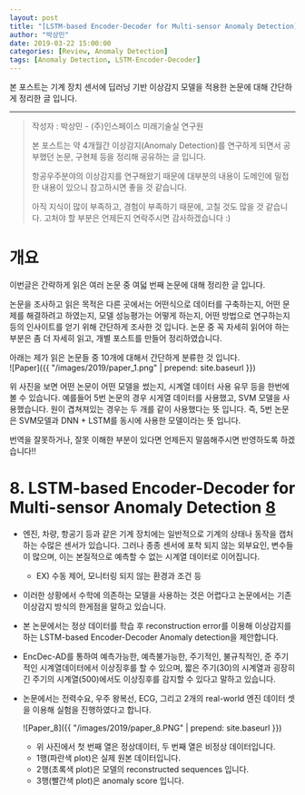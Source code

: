 ```yaml
---
layout: post
title: "[LSTM-based Encoder-Decoder for Multi-sensor Anomaly Detection] Paper Review"
author: "박상민"
date: 2019-03-22 15:00:00
categories: [Review, Anomaly Detection]
tags: [Anomaly Detection, LSTM-Encoder-Decoder]
---
```


본 포스트는 기계 장치 센서에 딥러닝 기반 이상감지 모델을 적용한 논문에 대해 간단하게 정리한 글 입니다.

---

> 작성자 : 박상민 - (주)인스페이스 미래기술실 연구원 
>
> 본 포스트는 약 4개월간 이상감지(Anomaly Detection)를 연구하게 되면서 공부했던 논문, 구현체 등을 정리해 공유하는 글 입니다. 
>
> 항공우주분야의 이상감지를 연구해왔기 때문에 대부분의 내용이 도메인에 밀접한 내용이 있으니 참고하시면 좋을 것 같습니다.
> 
> 아직 지식이 많이 부족하고, 경험이 부족하기 때문에, 고칠 것도 많을 것 같습니다. 고처야 할 부분은 언제든지 연락주시면 감사하겠습니다 :)

#  개요

이번글은 간략하게 읽은 여러 논문 중 여덟 번째 논문에 대해 정리한 글 입니다. 

논문을 조사하고 읽은 목적은 다른 곳에서는 어떤식으로 데이터를 구축하는지, 어떤 문제를 해결하려고 하였는지, 모델 성능평가는 어떻게 하는지, 어떤 방법으로 연구하는지 등의 인사이트를 얻기 위해 간단하게 조사한 것 입니다. 논문 중 꼭 자세히 읽어야 하는  부분은 좀 더 자세히 읽고, 개별 포스트를 만들어 정리하였습니다.
    
아래는 제가 읽은 논문들 중 10개에 대해서 간단하게 분류한 것 입니다.  
![Paper]({{ "/images/2019/paper_1.png" | prepend: site.baseurl }})

위 사진을 보면 어떤 논문이 어떤 모델을 썼는지, 시계열 데이터 사용 유무 등을 한번에 볼 수 있습니다. 예를들어 5번 논문의 경우 시게열 데이터를 사용했고, SVM 모델을 사용했습니다. 원이 겹쳐져있는 경우는 두 개를 같이 사용했다는 뜻 입니다. 즉, 5번 논문은 SVM모델과 DNN + LSTM를 동시에 사용한 모델이라는 뜻 입니다.

번역을 잘못하거나, 잘못 이해한 부분이 있다면 언제든지 말씀해주시면 반영하도록 하겠습니다!!


# 8. LSTM-based Encoder-Decoder for Multi-sensor Anomaly Detection [8](https://arxiv.org/pdf/1607.00148.pdf)

* 엔진, 차량, 항공기 등과 같은 기계 장치에는 일반적으로 기계의 상태나 동작을 캡처하는 수많은 센서가 있습니다. 그러나 종종 센서에 포착 되지 않는 외부요인, 변수들이 많으며, 이는 본질적으로 예측할 수 없는 시계열 데이터로 이어집니다. 
    * EX) 수동 제어, 모니터링 되지 않는 환경과 조건 등

* 이러한 상황에서 수학에 의존하는 모델을 사용하는 것은 어렵다고 논문에서는 기존 이상감지 방식의 한게점을 말하고 있습니다.

* 본 논문에서는 정상 데이터를 학습 후 reconstruction error를 이용해 이상감지를 하는 LSTM-based Encoder-Decoder Anomaly detection을 제안합니다.

* EncDec-AD를 통하여 예측가능한, 예측불가능한, 주기적인, 불규칙적인, 준 주기적인 시계열데이터에서 이상징후를 할 수 있으며, 짧은 주기(30)의 시계열과 굉장히 긴 주기의 시계열(500)에서도 이상징후를 감지할 수 있다고 말하고 있습니다.

* 논문에서는 전력수요, 우주 왕복선, ECG, 그리고 2개의 real-world 엔진 데이터 셋을 이용해 실험을 진행하였다고 합니다.

    ![Paper_8]({{ "/images/2019/paper_8.PNG" | prepend: site.baseurl }})

    * 위 사진에서 첫 번째 열은 정상데이터, 두 번째 열은 비정상 데이터입니다.
    * 1행(파란색 plot)은 실제 원본 데이터입니다.
    * 2행(초록색 plot)은 모델의 reconstructed sequences 입니다.
    * 3행(빨간색 plot)은 anomaly score 입니다.